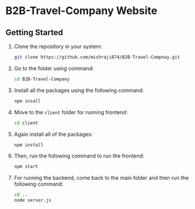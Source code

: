 # B2B-Travel-Company Website

## Getting Started

1. Clone the repository in your system:
   ```bash
   git clone https://github.com/mishraji874/B2B-Travel-Compnay.git
   ```

2. Go to the folder using command:
   ```bash
   cd B2B-Travel-Company
   ```
3. Install all the packages using the following command:
   ```bash
   npm insall
   ```
4. Move to the `client` folder for running frontend:
   ```bash
   cd client
   ```
5. Again install all of the packages:
   ```bash
   npm install
   ```
6. Then, run the following command to run the frontend:
   ```bash
   npm start
   ```
7. For running the backend, come back to the main folder and then run the following command:
   ```bash
   cd ..
   node server.js
   ```
